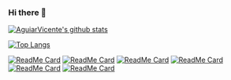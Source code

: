 ### Hi there 👋

<!--
**AguiarVicente/AguiarVicente** is a ✨ _special_ ✨ repository because its `README.md` (this file) appears on your GitHub profile.

Here are some ideas to get you started:

- 🔭 I’m currently working on ...
- 🌱 I’m currently learning ...
- 👯 I’m looking to collaborate on ...
- 🤔 I’m looking for help with ...
- 💬 Ask me about ...
- 📫 How to reach me: ...
- 😄 Pronouns: ...
- ⚡ Fun fact: ...
-->

<!--
```text
🌞 Morning    95 commits     █████████████████████████████████████████░░░░░░░░░░░░░░░░░░   30.55% 
🌆 Daytime    78 commits     ████████████████████████████████████████░░░░░░░░░░░░░░░░░░░   25.08% 
🌃 Evening    112 commits    ███████████████████████████████████████████░░░░░░░░░░░░░░░░   36.01% 
🌙 Night      26 commits     ████████████████████████████████████░░░░░░░░░░░░░░░░░░░░░░░   8.36%

```
-->


[![AguiarVicente's github stats](https://github-readme-stats.vercel.app/api?username=AguiarVicente&show_icons=true&theme=radical)](https://github.com/anuraghazra/github-readme-stats)

[![Top Langs](https://github-readme-stats.vercel.app/api/top-langs/?username=AguiarVicente&layout=compact)](https://github.com/anuraghazra/github-readme-stats)

[![ReadMe Card](https://github-readme-stats.vercel.app/api/pin/?username=AguiarVicente&repo=revisao_javascript)](https://github.com/AguiarVicente/revisao_javascript)
[![ReadMe Card](https://github-readme-stats.vercel.app/api/pin/?username=AguiarVicente&repo=curso_python)](https://github.com/AguiarVicente/curso_python)
[![ReadMe Card](https://github-readme-stats.vercel.app/api/pin/?username=AguiarVicente&repo=Codewars)](https://github.com/AguiarVicente/Codewars)
[![ReadMe Card](https://github-readme-stats.vercel.app/api/pin/?username=AguiarVicente&repo=curso_typescript)](https://github.com/AguiarVicente/curso_typescript)
[![ReadMe Card](https://github-readme-stats.vercel.app/api/pin/?username=AguiarVicente&repo=dashboard)](https://github.com/AguiarVicente/dashboard)
[![ReadMe Card](https://github-readme-stats.vercel.app/api/pin/?username=AguiarVicente&repo=curso_angular)](https://github.com/AguiarVicente/curso_angular)
